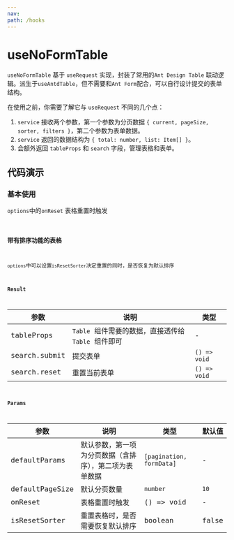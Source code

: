 ```yaml
---
nav:
path: /hooks
---
```

# useNoFormTable

`useNoFormTable` 基于 `useRequest` 实现，封装了常用的`Ant Design Table` 联动逻辑。派生于`useAntdTable`，但不需要和`Ant Form`配合，可以自行设计提交的表单结构。

在使用之前，你需要了解它与 `useRequest` 不同的几个点：

1. `service` 接收两个参数，第一个参数为分页数据 `{ current, pageSize, sorter, filters }`，第二个参数为表单数据。
2. `service` 返回的数据结构为 `{ total: number, list: Item[] }`。
3. 会额外返回 `tableProps` 和 `search` 字段，管理表格和表单。

## 代码演示
### 基本使用
`options`中的`onReset` 表格重置时触发
<code src="./demo/table.tsx" />

### 带有排序功能的表格
`options`中可以设置`isResetSorter`决定重置的同时，是否恢复为默认排序
<code src="./demo/sorter.tsx" />

### Result

| 参数              | 说明                                                | 类型                  |
|-------------------|-----------------------------------------------------|-----------------------|
| tableProps        | `Table` 组件需要的数据，直接透传给 `Table` 组件即可 | -                     |
| search.submit     | 提交表单                                            | `() => void`          |
| search.reset      | 重置当前表单                                        | `() => void`          |

### Params

| 参数              | 说明                          | 类型                       | 默认值   |
|-----------------|-----------------------------|--------------------------|-------|
| defaultParams   | 默认参数，第一项为分页数据（含排序），第二项为表单数据 | `[pagination, formData]` | -     |
| defaultPageSize | 默认分页数量                      | `number`                 | `10`  |
| onReset         | 表格重置时触发                     | () => void               | 	-    |
|      isResetSorter           | 重置表格时，是否需要恢复默认排序            | boolean                  | false |
